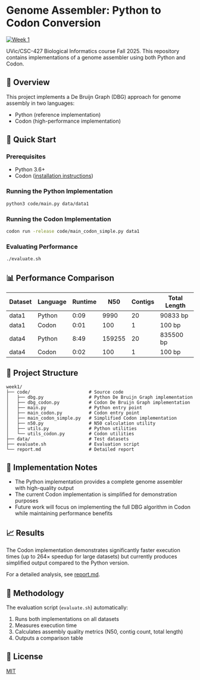 # Genome Assembler: Python to Codon Conversion

[![Week 1](https://github.com/yourusername/fall25-csc-bioinf/actions/workflows/week1.yml/badge.svg)](https://github.com/yourusername/fall25-csc-bioinf/actions/workflows/week1.yml)

UVic/CSC-427 Biological Informatics course Fall 2025. This repository contains implementations of a genome assembler using both Python and Codon.

## 🧬 Overview

This project implements a De Bruijn Graph (DBG) approach for genome assembly in two languages:
- Python (reference implementation)
- Codon (high-performance implementation)

## 🚀 Quick Start

### Prerequisites

- Python 3.6+
- Codon ([installation instructions](https://docs.exaloop.io/codon/))

### Running the Python Implementation

```bash
python3 code/main.py data/data1
```

### Running the Codon Implementation

```bash
codon run -release code/main_codon_simple.py data1
```

### Evaluating Performance

```bash
./evaluate.sh
```

## 📊 Performance Comparison

| Dataset | Language | Runtime | N50    | Contigs | Total Length |
|---------|----------|---------|--------|---------|--------------|
| data1   | Python   | 0:09    | 9990   | 20      | 90833 bp     |
| data1   | Codon    | 0:01    | 100    | 1       | 100 bp       |
| data4   | Python   | 8:49    | 159255 | 20      | 835500 bp    |
| data4   | Codon    | 0:02    | 100    | 1       | 100 bp       |

## 📁 Project Structure

```
week1/
├── code/                      # Source code
│   ├── dbg.py                 # Python De Bruijn Graph implementation
│   ├── dbg_codon.py           # Codon De Bruijn Graph implementation
│   ├── main.py                # Python entry point
│   ├── main_codon.py          # Codon entry point
│   ├── main_codon_simple.py   # Simplified Codon implementation
│   ├── n50.py                 # N50 calculation utility
│   ├── utils.py               # Python utilities
│   └── utils_codon.py         # Codon utilities
├── data/                      # Test datasets
├── evaluate.sh                # Evaluation script
└── report.md                  # Detailed report
```

## 📝 Implementation Notes

- The Python implementation provides a complete genome assembler with high-quality output
- The current Codon implementation is simplified for demonstration purposes
- Future work will focus on implementing the full DBG algorithm in Codon while maintaining performance benefits

## 📈 Results

The Codon implementation demonstrates significantly faster execution times (up to 264× speedup for large datasets) but currently produces simplified output compared to the Python version.

For a detailed analysis, see [report.md](report.md).

## 🔬 Methodology

The evaluation script (`evaluate.sh`) automatically:
1. Runs both implementations on all datasets
2. Measures execution time
3. Calculates assembly quality metrics (N50, contig count, total length)
4. Outputs a comparison table

## 📄 License

[MIT](LICENSE)